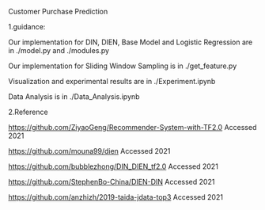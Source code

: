 Customer Purchase Prediction

1.guidance:

Our implementation for DIN, DIEN, Base Model and Logistic Regression are in ./model.py and ./modules.py

Our implementation for Sliding Window Sampling is in ./get_feature.py

Visualization and experimental results are in ./Experiment.ipynb

Data Analysis is in ./Data_Analysis.ipynb

2.Reference

https://github.com/ZiyaoGeng/Recommender-System-with-TF2.0 Accessed 2021

https://github.com/mouna99/dien  Accessed 2021

https://github.com/bubblezhong/DIN_DIEN_tf2.0  Accessed 2021

https://github.com/StephenBo-China/DIEN-DIN  Accessed 2021

https://github.com/anzhizh/2019-taida-jdata-top3  Accessed 2021
